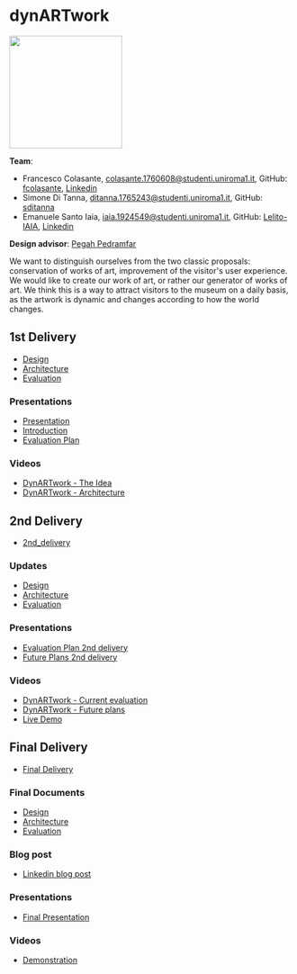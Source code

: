 # dynARTwork 
<img src="assets/Logo.png" width=200 align=centre>


**Team**:
- Francesco Colasante, colasante.1760608@studenti.uniroma1.it, GitHub: [fcolasante](http://github.com/fcolasante), [Linkedin](https://www.linkedin.com/in/francesco-colasante/)
- Simone Di Tanna, ditanna.1765243@studenti.uniroma1.it, GitHub: [sditanna](http://github.com/sditanna)
- Emanuele Santo Iaia, iaia.1924549@studenti.uniroma1.it, GitHub: [Lelito-IAIA](http://github.com/Lelito-IAIA), [Linkedin](https://www.linkedin.com/in/emanuele-santo-iaia-4315411a2/)


**Design advisor**: [Pegah Pedramfar](https://www.linkedin.com/in/pegah-pedramfar-71a636101/)


We want to distinguish ourselves from the two classic proposals: conservation of works of art, improvement of the visitor's user experience.
We would like to create our work of art, or rather our generator of works of art.
We think this is a way to attract visitors to the museum on a daily basis, as the artwork is dynamic and changes according to how the world changes.

## 1st Delivery

- [Design](./design.md)
- [Architecture](./architecture.md)
- [Evaluation](./evaluation.md)
### Presentations
- [Presentation](https://docs.google.com/presentation/d/14FcAsv8RbBQgtHz-JDO1e33gRCXkLJ3kavpsDNRHOT4/edit?usp=sharing)
- [Introduction](./DynARTwork_Introduction)
- [Evaluation Plan](./DynArtWork_Evaluation_Plan)
### Videos
- [DynARTwork - The Idea](https://www.youtube.com/watch?v=u6LoqptbMTY)
- [DynARTwork - Architecture](https://www.youtube.com/watch?v=5QkTi2bo70E)



## 2nd Delivery

- [2nd_delivery](./2nd_delivery.md)
### Updates
- [Design](./design.md)
- [Architecture](./architecture.md)
- [Evaluation](./evaluation.md)
### Presentations
- [Evaluation Plan 2nd delivery](./Evaluation_Plan_2nd_delivery.pdf)
- [Future Plans 2nd delivery](./Future_Plans_2nd_delivery.pdf)
### Videos
- [DynARTwork - Current evaluation](https://youtu.be/pHyfPaEfGqk)
- [DynARTwork - Future plans](https://youtu.be/Mnt6pUkhF1Y)
- [Live Demo](https://youtu.be/IuAJRV1asrU)


## Final Delivery

- [Final Delivery](./3rd_delivery.md)
### Final Documents
- [Design](./FINAL_Design.md)
- [Architecture](./FINAL_Architecture.md)
- [Evaluation](./FINAL_Evaluation.md)
### Blog post
- [Linkedin blog post](./)
### Presentations
- [Final Presentation](./)
### Videos
- [Demonstration](./)